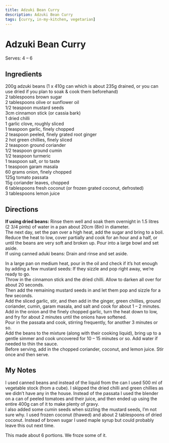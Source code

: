 ```yaml
---
title: Adzuki Bean Curry
description: Adzuki Bean Curry
tags: [curry, in-my-kitchen, vegetarian]
---
```


# Adzuki Bean Curry
Serves: 4 – 6

## Ingredients
200g adzuki beans (1 x 410g can which is about 235g drained, or you can use dried if you plan to soak & cook them beforehand)  
2 tablespoons brown sugar  
2 tablespoons olive or sunflower oil  
1/2 teaspoon mustard seeds  
3cm cinnamon stick (or cassia bark)  
1 dried chilli  
1 garlic clove, roughly sliced  
1 teaspoon garlic, finely chopped  
2 teaspoon peeled, finely grated root ginger  
2 hot green chillies, finely sliced  
2 teaspoon ground coriander  
1/2 teaspoon ground cumin  
1/2 teaspoon turmeric  
1 teaspoon salt, or to taste  
1 teaspoon garam masala  
60 grams onion, finely chopped  
125g tomato passata  
15g coriander leaves, chopped  
6 tablespoons fresh coconut (or frozen grated coconut, defrosted)  
3 tablespoons lemon juice

## Directions
**If using dried beans:** Rinse them well and soak them overnight in 1.5 litres (2 3/4 pints) of water in a pan about 20cm (8in) in diameter.  
The next day, set the pan over a high heat, add the sugar and bring to a boil. Reduce the heat to low, cover partially and cook for an hour and a half, or until the beans are very soft and broken up. Pour into a large bowl and set aside.  
If using canned aduki beans: Drain and rinse and set aside.

In a large pan on medium heat, pour in the oil and check if it’s hot enough by adding a few mustard seeds: If they sizzle and pop right away, we’re ready to go.  
Throw in the cinnamon stick and the dried chilli. Allow to darken all over for about 20 seconds.  
Then add the remaining mustard seeds in and let them pop and sizzle for a few seconds.  
Add the sliced garlic, stir, and then add in the ginger, green chillies, ground coriander, cumin, garam masala, and salt and cook for about 1 – 2 minutes.  
Add in the onion and the finely chopped garlic, turn the heat down to low, and fry for about 2 minutes until the onions have softened.  
Pour in the passata and cook, stirring frequently, for another 3 minutes or so.  
Add the beans to the mixture (along with their cooking liquid), bring up to a gentle simmer and cook uncovered for 10 – 15 minutes or so. Add water if needed to thin the sauce.  
Before serving, add in the chopped coriander, coconut, and lemon juice. Stir once and then serve.

## My Notes
I used canned beans and instead of the liquid from the can I used 500 ml of vegetable stock (from a cube). I skipped the dried chilli and green chillies as we didn’t have any in the house. Instead of the passata I used the blender on a can of peeled tomatoes and their juice, and then ended up using the entire 400g can of it to make plenty of gravy.  
I also added some cumin seeds when sizzling the mustard seeds, I’m not sure why. I used frozen coconut (thawed) and about 2 tablespoons of dried coconut. Instead of brown sugar I used maple syrup but could probably leave this out next time.

This made about 6 portions. We froze some of it.